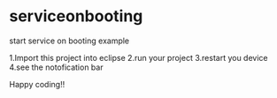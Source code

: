 # serviceonbooting
start service on booting example

 1.Import this project into eclipse
 2.run your project
 3.restart you device 
 4.see the notofication bar
 
 Happy coding!!

